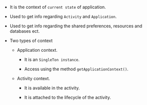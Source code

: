 - It is the context of `current state` of application.

- Used to get info regarding `Activity` and `Application`.

- Used to get info regarding the shared preferences, resources and databases ect.

- Two types of context 
	- Application context.
		- It is an `SingleTon instance`.

		- Access using the method `getApplicationContext()`.
	
	- Activity context.
		- It is available in the activity.

		- It is attached to the lifecycle of the activity.